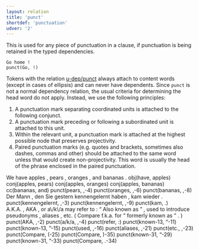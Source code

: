 ```yaml
---
layout: relation
title: 'punct'
shortdef: 'punctuation'
udver: '2'
---
```


This is used for any piece of punctuation in a clause, if punctuation
is being retained in the typed dependencies.

~~~ sdparse
Go home !
punct(Go, !)
~~~

Tokens with the relation [u-dep/punct]() always attach to content words (except in cases of ellipsis) and can never have dependents.
Since `punct` is not a normal dependency relation, the usual criteria for determining the head word do not apply. 
Instead, we use the following principles:

1. A punctuation mark separating coordinated units is attached to the following conjunct.
2. A punctuation mark preceding or following a subordinated unit is attached to this unit.
3. Within the relevant unit, a punctuation mark is attached at the highest possible node that preserves projectivity.
4. Paired punctuation marks (e.g. quotes and brackets, sometimes also dashes, commas and other) should be attached to the same word unless that would create non-projectivity. This word is usually the head of the phrase enclosed in the paired punctuation.

<div id="punct1" class="sd-parse">
We have apples , pears , oranges , and bananas .
obj(have, apples)
conj(apples, pears)
conj(apples, oranges)
conj(apples, bananas)
cc(bananas, and)
punct(pears, ,-4)
punct(oranges, ,-6)
punct(bananas, ,-8)
</div>

<div id="punct2" class="sd-parse">
Der Mann , den Sie gestern kennengelernt haben , kam wieder .
punct(kennengelernt, ,-3)
punct(kennengelernt, ,-9)
punct(kam, .)
</div>

<div id="punct3" class="sd-parse">
A.K.A. , AKA , or a\/k\/a may refer to : “ Also known as ” , used to introduce pseudonyms , aliases , etc. ( Compare f.k.a. for “ formerly known as ” . )
punct(AKA, ,-2)
punct(a/k/a, ,-4)
punct(refer, :)
punct(known-13, “-11)
punct(known-13, ”-15)
punct(used, ,-16)
punct(aliases, ,-21)
punct(etc., ,-23)
punct(Compare, (-25)
punct(Compare, )-35)
punct(known-31, “-29)
punct(known-31, ”-33)
punct(Compare, .-34)
</div>

